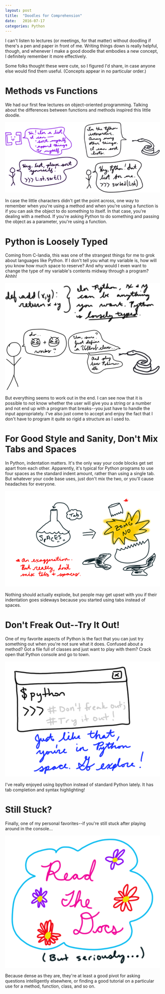 ```yaml
---
layout: post
title:  "Doodles for Comprehension"
date:   2016-07-17
categories: Python
---
```


I can't listen to lectures (or meetings, for that matter) without doodling if there's a pen and paper in front of me. Writing things down is really helpful, though, and whenever I make a good doodle that embodies a new concept, I definitely remember it more effectively. 

Some folks thought these were cute, so I figured I'd share, in case anyone else would find them useful. (Concepts appear in no particular order.)

# Methods vs Functions

We had our first few lectures on object-oriented programming. Talking about the differences between functions and methods inspired this little doodle.

![Methods and Functions](/assets/ListMethodsFunctions.png "Methods and Functions")

In case the little characters didn't get the point across, one way to remember when you're using a method and when you're using a function is if you can ask the object to do something to itself. In that case, you're dealing with a method. If you're asking Python to do something and passing the object as a parameter, you're using a function.

# Python is Loosely Typed

Coming from C-landia, this was one of the strangest things for me to grok about languages like Python. If I don't tell you what my variable is, how will you know how much space to reserve? And why would I even want to change the type of my variable's contents midway through a program? Ahhh!

![Loosely Typed](/assets/LooseTypes.png "Loosely Typed")

But everything seems to work out in the end. I can see now that it is possible to not know whether the user will give you a string or a number and not end up with a program that breaks--you just have to handle the input appropriately. I've also just come to accept and enjoy the fact that I don't have to program it quite so rigid a structure as I used to. 

# For Good Style and Sanity, Don't Mix Tabs and Spaces

In Python, indentation matters. It's the only way your code blocks get set apart from each other. Apparently, it's typical for Python programs to use four spaces as the standard indent amount, rather than using a single tab. But whatever your code base uses, just don't mix the two, or you'll cause headaches for everyone.

![Tabs and Spaces](/assets/tabs.png "Tabs and Spaces")

Nothing should actually explode, but people may get upset with you if their indentation goes sideways because you started using tabs instead of spaces.

# Don't Freak Out--Try It Out!

One of my favorite aspects of Python is the fact that you can just try something out when you're not sure what it does. Confused about a method? Got a file full of classes and just want to play with them? Crack open that Python console and go to town.

![Python SPACE!!](/assets/pythonspace.png "Now entering the Python space...")

I've really enjoyed using bpython instead of standard Python lately. It has tab completion and syntax highlighting! 

# Still Stuck?

Finally, one of my personal favorites--if you're still stuck after playing around in the console...

![Read the Docs](/assets/readthedocs.png "Read the Docs!")

Because dense as they are, they're at least a good pivot for asking questions intelligently elsewhere, or finding a good tutorial on a particular use for a method, function, class, and so on. 